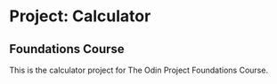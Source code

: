 # Project: Calculator
## Foundations Course

This is the calculator project for The Odin Project Foundations Course. 
